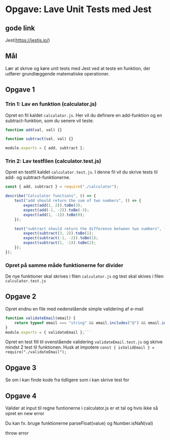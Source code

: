 # Opgave: Lave Unit Tests med Jest

## gode link

Jest(https://jestjs.io/)

## Mål

Lær at skrive og køre unit tests med Jest ved at teste en funktion, der udfører grundlæggende matematiske operationer.

## Opgave 1

### Trin 1: Lav en funktion (calculator.js)

Opret en fil kaldet `calculator.js`. Her vil du definere en add-funktion og en subtract-funktion, som du senere vil teste.

```js // calculator.js
function add(val, val) {}

function subtract(val, val) {}

module.exports = { add, subtract };
```

### Trin 2: Lav testfilen (calculator.test.js)

Opret en testfil kaldet `calculator.test.js`. I denne fil vil du skrive tests til add- og subtract-funktionerne.

```js // calculator.test.js
const { add, subtract } = require("./calculator");

describe("Calculator functions", () => {
	test("add should return the sum of two numbers", () => {
		expect(add(1, 2)).toBe(3);
		expect(add(-1, -2)).toBe(-3);
		expect(add(1, -1)).toBe(0);
	});

	test("subtract should return the difference between two numbers", () => {
		expect(subtract(3, 2)).toBe(1);
		expect(subtract(-1, -2)).toBe(1);
		expect(subtract(1, -1)).toBe(2);
	});
});
```

### Opret på samme måde funktionerne for divider

De nye funktioner skal skrives i filen `calculator.js` og test skal skives i filen `calculator.test.js`

## Opgave 2

Opret endnu en file med nedenstående simple validering af e-mail

````js
function validateEmail(email) {
	return typeof email === "string" && email.includes("@") && email.includes(".");
}
module.exports = { validateEmail };```
````

Opret en test fill til ovenstående validering `validateEmail.test.js` og skrive mindst 2 test til funktionen. Husk at impotere `const { isValidEmail } = require("./validateEmail");`

## Opgave 3

Se om i kan finde kode fra tidligere som i kan skrive test for

## Opgave 4

Valider at input til regne funtionerne i calculator.js er et tal og hvis ikke så opret en new error

Du kan fx. bruge funktionerne parseFloat(value) og Number.isNaN(val)

throw error
